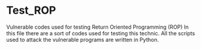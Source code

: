 # Test_ROP
 Vulnerable codes used for testing Return Oriented Programming (ROP) In this file there are a sort of codes used for testing this technic. All the scripts used to attack the vulnerable programs are written in Python.

